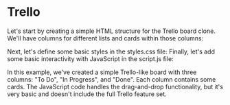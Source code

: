 # Trello
Let's start by creating a simple HTML structure for the Trello board clone. We'll have columns for different lists and cards within those columns:

Next, let's define some basic styles in the styles.css file:
Finally, let's add some basic interactivity with JavaScript in the script.js file:

In this example, we've created a simple Trello-like board with three columns: "To Do", "In Progress", and "Done". Each column contains some cards. The JavaScript code handles the drag-and-drop functionality, but it's very basic and doesn't include the full Trello feature set.
